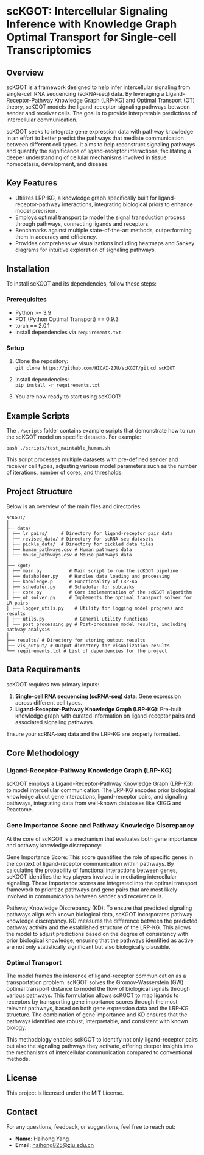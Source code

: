 # scKGOT: Intercellular Signaling Inference with Knowledge Graph Optimal Transport for Single-cell Transcriptomics

## Overview

scKGOT is a framework designed to help infer intercellular signaling from single-cell RNA sequencing (scRNA-seq) data. By leveraging a Ligand-Receptor-Pathway Knowledge Graph (LRP-KG) and Optimal Transport (OT) theory, scKGOT models the ligand-receptor-signaling pathways between sender and receiver cells. The goal is to provide interpretable predictions of intercellular communication.

scKGOT seeks to integrate gene expression data with pathway knowledge in an effort to better predict the pathways that mediate communication between different cell types. It aims to help reconstruct signaling pathways and quantify the significance of ligand-receptor interactions, facilitating a deeper understanding of cellular mechanisms involved in tissue homeostasis, development, and disease.


## Key Features
- Utilizes LRP-KG, a knowledge graph specifically built for ligand-receptor-pathway interactions, integrating biological priors to enhance model precision.
- Employs optimal transport to model the signal transduction process through pathways, connecting ligands and receptors.
- Benchmarks against multiple state-of-the-art methods, outperforming them in accuracy and efficiency.
- Provides comprehensive visualizations including heatmaps and Sankey diagrams for intuitive exploration of signaling pathways.

## Installation

To install scKGOT and its dependencies, follow these steps:

### Prerequisites
- Python >= 3.9
- POT (Python Optimal Transport) == 0.9.3
- torch == 2.0.1
- Install dependencies via `requirements.txt`.

### Setup
1. Clone the repository:  
   `git clone https://github.com/HICAI-ZJU/scKGOT/git`
   `cd scKGOT`

2. Install dependencies:  
   `pip install -r requirements.txt`

3. You are now ready to start using scKGOT!

## Example Scripts

The `./scripts` folder contains example scripts that demonstrate how to run the scKGOT model on specific datasets. For example:

`bash ./scripts/test_maintable_human.sh`

This script processes multiple datasets with pre-defined sender and receiver cell types, adjusting various model parameters such as the number of iterations, number of cores, and thresholds.


## Project Structure

Below is an overview of the main files and directories:

```
scKGOT/
│
├── data/
│ ├── lr_pairs/     # Directory for ligand-receptor pair data
│ ├── revised_data/ # Directory for scRNA-seq datasets
│ ├── pickle_data/  # Directory for pickled data files
│ ├── human_pathways.csv # Human pathways data
│ └── mouse_pathways.csv # Mouse pathways data
│
├── kgot/
│ ├── main.py          # Main script to run the scKGOT pipeline
│ ├── dataholder.py    # Handles data loading and processing
│ ├── knowledge.p      # Functionality of LRP-KG
│ ├── scheduler.py     # Scheduler for subtasks
│ ├── core.py          # Core implementation of the scKGOT algorithm
│ ├── ot_solver.py     # Implements the optimal transport solver for LR pairs
│ ├── logger_utils.py    # Utility for logging model progress and results
│ ├── utils.py           # General utility functions
│ └── post_processing.py # Post-processes model results, including pathway analysis
│
├── results/ # Directory for storing output results
├── vis_output/ # Output directory for visualization results
└── requirements.txt # List of dependencies for the project
```

## Data Requirements

scKGOT requires two primary inputs:  
1. **Single-cell RNA sequencing (scRNA-seq) data**: Gene expression across different cell types.  
2. **Ligand-Receptor-Pathway Knowledge Graph (LRP-KG)**: Pre-built knowledge graph with curated information on ligand-receptor pairs and associated signaling pathways.

Ensure your scRNA-seq data and the LRP-KG are properly formatted.

## Core Methodology

### Ligand-Receptor-Pathway Knowledge Graph (LRP-KG)
scKGOT employs a Ligand-Receptor-Pathway Knowledge Graph (LRP-KG) to model intercellular communication. The LRP-KG encodes prior biological knowledge about gene interactions, ligand-receptor pairs, and signaling pathways, integrating data from well-known databases like KEGG and Reactome.

### Gene Importance Score and Pathway Knowledge Discrepancy
At the core of scKGOT is a mechanism that evaluates both gene importance and pathway knowledge discrepancy:

Gene Importance Score: This score quantifies the role of specific genes in the context of ligand-receptor communication within pathways. By calculating the probability of functional interactions between genes, scKGOT identifies the key players involved in mediating intercellular signaling. These importance scores are integrated into the optimal transport framework to prioritize pathways and gene pairs that are most likely involved in communication between sender and receiver cells.

Pathway Knowledge Discrepancy (KD): To ensure that predicted signaling pathways align with known biological data, scKGOT incorporates pathway knowledge discrepancy. KD measures the difference between the predicted pathway activity and the established structure of the LRP-KG. This allows the model to adjust predictions based on the degree of consistency with prior biological knowledge, ensuring that the pathways identified as active are not only statistically significant but also biologically plausible.

### Optimal Transport
The model frames the inference of ligand-receptor communication as a transportation problem. scKGOT solves the Gromov-Wasserstein (GW) optimal transport distance to model the flow of biological signals through various pathways. This formulation allows scKGOT to map ligands to receptors by transporting gene importance scores through the most relevant pathways, based on both gene expression data and the LRP-KG structure. The combination of gene importance and KD ensures that the pathways identified are robust, interpretable, and consistent with known biology.

This methodology enables scKGOT to identify not only ligand-receptor pairs but also the signaling pathways they activate, offering deeper insights into the mechanisms of intercellular communication compared to conventional methods.

## License

This project is licensed under the MIT License.

## Contact

For any questions, feedback, or suggestions, feel free to reach out:

- **Name**: Haihong Yang 
- **Email**: haihong825@zju.edu.cn
